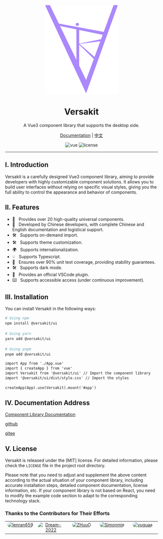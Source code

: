 <div align="center">
  <a href="/">
	<img src="./logo.svg"  />
  </a>
  <h1>Versakit</h1>
  <p>A Vue3 component library that supports the desktop side.</p>
  <p>
    <a href="">Documentation</a> | 
    <a href="./README.zh-CN.md">中文</a>
  </p>
  <p>
    <img src="https://img.shields.io/badge/vue-v3.2.0%2B-%23407fbc" alt="vue">
    <img src="https://img.shields.io/npm/l/@varlet/ui.svg" alt="license">
  </p>
</div>

---

## I. Introduction

Versakit is a carefully designed Vue3 component library, aiming to provide developers with highly customizable component solutions. It allows you to build user interfaces without relying on specific visual styles, giving you the full ability to control the appearance and behavior of components.

## II. Features

- 🚀 &nbsp; Provides over 20 high-quality universal components.
- 💪 &nbsp; Developed by Chinese developers, with complete Chinese and English documentation and logistical support.
- 🛠️ &nbsp; Supports on-demand import.
- 🛠️ &nbsp; Supports theme customization.
- 🌍 &nbsp; Supports internationalization.
- 💡 &nbsp; Supports Typescript.
- 💪 &nbsp; Ensures over 90% unit test coverage, providing stability guarantees.
- 🛠️ &nbsp; Supports dark mode.
- 🔧 &nbsp; Provides an official VSCode plugin.
- ⌨️ &nbsp; Supports accessible access (under continuous improvement).

## III. Installation

You can install Versakit in the following ways:

```bash
# Using npm
npm install @versakit/ui

# Using yarn
yarn add @versakit/ui

# Using pnpm
pnpm add @versakit/ui
```

```
import App from './App.vue'
import { createApp } from 'vue'
import Versakit from '@versakit/ui' // Import the component library
import '@versakit/ui/dist/style.css' // Import the styles

createApp(App).use(Versakit).mount('#app')
```

## IV. Documentation Address

[Component Library Documentation](https://versakit.github.io/Versakit/)

[github](https://github.com/lenran659/versakit-ui)

[gitee](https://gitee.com/dragon_water/versakit-ui#/dragon_water/versakit-ui/blob/master/%22https:/lenran659.github.io/versakit-docs/%22)

## V. License

Versakit is released under the [MIT] license. For detailed information, please check the `LICENSE` file in the project root directory.

Please note that you need to adjust and supplement the above content according to the actual situation of your component library, including accurate installation steps, detailed component documentation, license information, etc. If your component library is not based on React, you need to modify the example code section to adapt to the corresponding technology stack.

### Thanks to the Contributors for Their Efforts

<table>
  <tbody>
    <tr><td align="center" valign="top" width="12.5%" style="word-break: break-word; white-space: normal;"><a href="https://github.com/lenran659" title="lenran659"><img src="https://avatars.githubusercontent.com/u/74483049?v=4" width="100px;" alt="lenran659" style="border-radius: 9999px;" /></a></td><td align="center" valign="top" width="12.5%" style="word-break: break-word; white-space: normal;"><a href="https://github.com/Dream-2022" title="Dream-2022"><img src="https://avatars.githubusercontent.com/u/131731035?v=4" width="100px;" alt="Dream-2022" style="border-radius: 9999px;" /></a></td><td align="center" valign="top" width="12.5%" style="word-break: break-word; white-space: normal;"><a href="https://github.com/ZHuuO" title="ZHuuO"><img src="https://avatars.githubusercontent.com/u/128499037?v=4" width="100px;" alt="ZHuuO" style="border-radius: 9999px;" /></a></td><td align="center" valign="top" width="12.5%" style="word-break: break-word; white-space: normal;"><a href="https://github.com/Simonmie" title="Simonmie"><img src="https://avatars.githubusercontent.com/u/122306263?v=4" width="100px;" alt="Simonmie" style="border-radius: 9999px;" /></a></td><td align="center" valign="top" width="12.5%" style="word-break: break-word; white-space: normal;"><a href="https://github.com/yuguaa" title="yuguaa"><img src="https://avatars.githubusercontent.com/u/58333667?v=4" width="100px;" alt="yuguaa" style="border-radius: 9999px;" /></a></td>
    </tr>

  </tbody>
</table>
